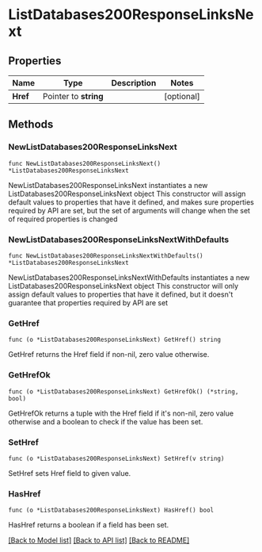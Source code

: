 # ListDatabases200ResponseLinksNext

## Properties

Name | Type | Description | Notes
------------ | ------------- | ------------- | -------------
**Href** | Pointer to **string** |  | [optional] 

## Methods

### NewListDatabases200ResponseLinksNext

`func NewListDatabases200ResponseLinksNext() *ListDatabases200ResponseLinksNext`

NewListDatabases200ResponseLinksNext instantiates a new ListDatabases200ResponseLinksNext object
This constructor will assign default values to properties that have it defined,
and makes sure properties required by API are set, but the set of arguments
will change when the set of required properties is changed

### NewListDatabases200ResponseLinksNextWithDefaults

`func NewListDatabases200ResponseLinksNextWithDefaults() *ListDatabases200ResponseLinksNext`

NewListDatabases200ResponseLinksNextWithDefaults instantiates a new ListDatabases200ResponseLinksNext object
This constructor will only assign default values to properties that have it defined,
but it doesn't guarantee that properties required by API are set

### GetHref

`func (o *ListDatabases200ResponseLinksNext) GetHref() string`

GetHref returns the Href field if non-nil, zero value otherwise.

### GetHrefOk

`func (o *ListDatabases200ResponseLinksNext) GetHrefOk() (*string, bool)`

GetHrefOk returns a tuple with the Href field if it's non-nil, zero value otherwise
and a boolean to check if the value has been set.

### SetHref

`func (o *ListDatabases200ResponseLinksNext) SetHref(v string)`

SetHref sets Href field to given value.

### HasHref

`func (o *ListDatabases200ResponseLinksNext) HasHref() bool`

HasHref returns a boolean if a field has been set.


[[Back to Model list]](../README.md#documentation-for-models) [[Back to API list]](../README.md#documentation-for-api-endpoints) [[Back to README]](../README.md)



